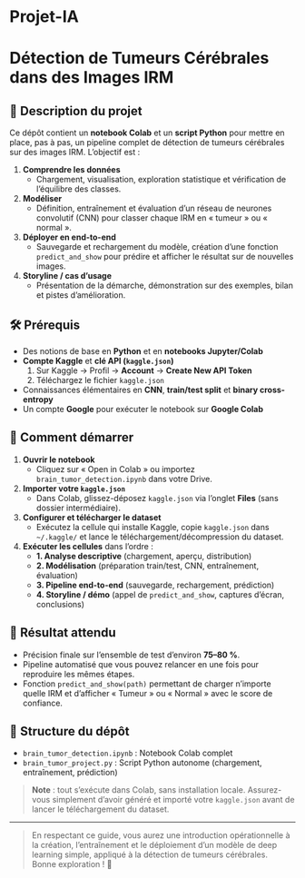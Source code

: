 # Projet-IA

# Détection de Tumeurs Cérébrales dans des Images IRM

## 📖 Description du projet
Ce dépôt contient un **notebook Colab** et un **script Python** pour mettre en place, pas à pas, un pipeline complet de détection de tumeurs cérébrales sur des images IRM. L’objectif est :

1. **Comprendre les données**  
   - Chargement, visualisation, exploration statistique et vérification de l’équilibre des classes.  
2. **Modéliser**  
   - Définition, entraînement et évaluation d’un réseau de neurones convolutif (CNN) pour classer chaque IRM en « tumeur » ou « normal ».  
3. **Déployer en end-to-end**  
   - Sauvegarde et rechargement du modèle, création d’une fonction `predict_and_show` pour prédire et afficher le résultat sur de nouvelles images.  
4. **Storyline / cas d’usage**  
   - Présentation de la démarche, démonstration sur des exemples, bilan et pistes d’amélioration.

## 🛠️ Prérequis
- Des notions de base en **Python** et en **notebooks Jupyter/Colab**  
- **Compte Kaggle** et **clé API (`kaggle.json`)**  
  1. Sur Kaggle → Profil → **Account** → **Create New API Token**  
  2. Téléchargez le fichier `kaggle.json`  
- Connaissances élémentaires en **CNN**, **train/test split** et **binary cross-entropy**  
- Un compte **Google** pour exécuter le notebook sur **Google Colab**

## 🚀 Comment démarrer
1. **Ouvrir le notebook**  
   - Cliquez sur « Open in Colab » ou importez `brain_tumor_detection.ipynb` dans votre Drive.  
2. **Importer votre `kaggle.json`**  
   - Dans Colab, glissez-déposez `kaggle.json` via l’onglet **Files** (sans dossier intermédiaire).  
3. **Configurer et télécharger le dataset**  
   - Exécutez la cellule qui installe Kaggle, copie `kaggle.json` dans `~/.kaggle/` et lance le téléchargement/décompression du dataset.  
4. **Exécuter les cellules** dans l’ordre :  
   - **1. Analyse descriptive** (chargement, aperçu, distribution)  
   - **2. Modélisation** (préparation train/test, CNN, entraînement, évaluation)  
   - **3. Pipeline end-to-end** (sauvegarde, rechargement, prédiction)  
   - **4. Storyline / démo** (appel de `predict_and_show`, captures d’écran, conclusions)

## 🎯 Résultat attendu
- Précision finale sur l’ensemble de test d’environ **75–80 %**.  
- Pipeline automatisé que vous pouvez relancer en une fois pour reproduire les mêmes étapes.  
- Fonction `predict_and_show(path)` permettant de charger n’importe quelle IRM et d’afficher « Tumeur » ou « Normal » avec le score de confiance.  

## 📂 Structure du dépôt
- `brain_tumor_detection.ipynb` : Notebook Colab complet  
- `brain_tumor_project.py` : Script Python autonome (chargement, entraînement, prédiction)  

> **Note** : tout s’exécute dans Colab, sans installation locale. Assurez-vous simplement d’avoir généré et importé votre `kaggle.json` avant de lancer le téléchargement du dataset.

---

> En respectant ce guide, vous aurez une introduction opérationnelle à la création, l’entraînement et le déploiement d’un modèle de deep learning simple, appliqué à la détection de tumeurs cérébrales.  
> Bonne exploration ! 🚀  
